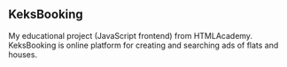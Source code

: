 ## KeksBooking

My educational project (JavaScript frontend) from HTMLAcademy. 
KeksBooking is online platform for creating and searching ads of flats and houses.

